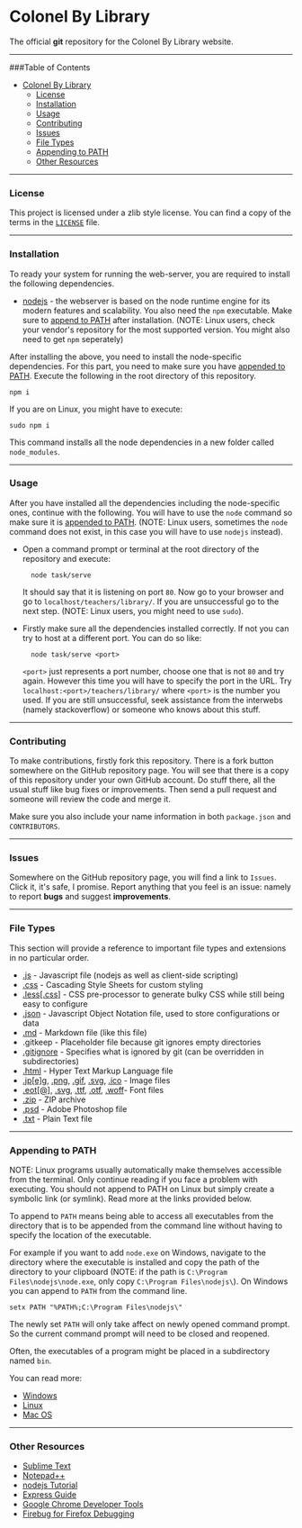 


Colonel By Library
===

The official **git** repository for the Colonel By Library website.

***

###Table of Contents

* [Colonel By Library](#colonel-by-library)
	* [License](#license)
    * [Installation](#installation)
    * [Usage](#usage)
    * [Contributing](#contributing)
    * [Issues](#issues)
    * [File Types](#file-types)
    * [Appending to PATH](#appending-to-path)
    * [Other Resources](#other-resources)

***

### License

This project is licensed under a zlib style license. You can find a copy of the terms in the [`LICENSE`](LICENSE) file.

***

### Installation

To ready your system for running the web-server, you are required to install the following dependencies.

* [nodejs](http://nodejs.org/) - the webserver is based on the node runtime engine for its modern features and scalability. You also need the `npm` executable. Make sure to [append to PATH](#appending-to-path) after installation. (NOTE: Linux users, check your vendor's repository for the most supported version. You might also need to get `npm` seperately)

After installing the above, you need to install the node-specific dependencies. For this part, you need to make sure you have [appended to PATH](#appending-to-path). Execute the following in the root directory of this repository.

	npm i

If you are on Linux, you might have to execute:

	sudo npm i
	
This command installs all the node dependencies in a new folder called `node_modules`.

***

### Usage

After you have installed all the dependencies including the node-specific ones, continue with the following. You will have to use the `node` command so make sure it is [appended to PATH](#appending-to-path). (NOTE: Linux users, sometimes the `node` command does not exist, in this case you will have to use `nodejs` instead).

* Open a command prompt or terminal at the root directory of the repository and execute:

		node task/serve
		
	It should say that it is listening on port `80`. Now go to your browser and go to `localhost/teachers/library/`. If you are unsuccessful go to the next step. (NOTE: Linux users, you might need to use `sudo`).

* Firstly make sure all the dependencies installed correctly. If not you can try to host at a different port. You can do so like:

		node task/serve <port>

	`<port>` just represents a port number, choose one that is not `80` and try again. However this time you will have to specify the port in the URL. Try `localhost:<port>/teachers/library/` where `<port>` is the number you used. If you are still unsuccessful, seek assistance from the interwebs (namely stackoverflow) or someone who knows about this stuff.

***

### Contributing

To make contributions, firstly fork this repository. There is a fork button somewhere on the GitHub repository page. You will see that there is a copy of this repository under your own GitHub account. Do stuff there, all the usual stuff like bug fixes or improvements. Then send a pull request and someone will review the code and merge it.

Make sure you also include your name information in both `package.json` and `CONTRIBUTORS`.

***

### Issues

Somewhere on the GitHub repository page, you will find a link to `Issues`. Click it, it's safe, I promise. Report anything that you feel is an issue: namely to report **bugs** and suggest **improvements**.

***

### File Types

This section will provide a reference to important file types and extensions in no particular order.

* [.js](http://en.wikipedia.org/wiki/JavaScript) - Javascript file (nodejs as well as client-side scripting)
* [.css](http://en.wikipedia.org/wiki/Cascading_Style_Sheets) - Cascading Style Sheets for custom styling
* [.less\[.css\]](http://lesscss.org/) - CSS pre-processor to generate bulky CSS while still being easy to configure
* [.json](http://json.org/) - Javascript Object Notation file, used to store configurations or data
* [.md](https://github.com/adam-p/markdown-here/wiki/Markdown-Cheatsheet) - Markdown file (like this file)
* .gitkeep - Placeholder file because git ignores empty directories
* [.gitignore](https://help.github.com/articles/ignoring-files/) - Specifies what is ignored by git (can be overridden in subdirectories)
* [.html](http://en.wikipedia.org/wiki/HTML) - Hyper Text Markup Language file
* [.jp\[e\]g](http://www.jpeg.org/), [.png](http://en.wikipedia.org/wiki/Portable_Network_Graphics), [.gif](http://en.wikipedia.org/wiki/Graphics_Interchange_Format), [.svg](http://en.wikipedia.org/wiki/Scalable_Vector_Graphics), [.ico](http://en.wikipedia.org/wiki/ICO_\(file_format\)) - Image files
* [.eot\[@\]](http://en.wikipedia.org/wiki/Embedded_OpenType), [.svg](http://en.wikipedia.org/wiki/Scalable_Vector_Graphics), [.ttf](http://en.wikipedia.org/wiki/TrueType), [.otf](http://en.wikipedia.org/wiki/OpenType), [.woff](http://en.wikipedia.org/wiki/Web_Open_Font_Format)- Font files
* [.zip](http://filext.com/file-extension/ZIP) - ZIP archive
* [.psd](http://www.photoshop.com/) - Adobe Photoshop file
* [.txt](http://en.wikipedia.org/wiki/Text_file) - Plain Text file

***

### Appending to PATH

NOTE: Linux programs usually automatically make themselves accessible from the terminal. Only continue reading if you face a problem with executing. You should not append to PATH on Linux but simply create a symbolic link (or symlink). Read more at the links provided below.

To append to `PATH` means being able to access all executables from the directory that is to be appended from the command line without having to specify the location of the executable. 

For example if you want to add `node.exe` on Windows,  navigate to the directory where the executable is installed and copy the path of the directory to your clipboard (NOTE: if the path is `C:\Program Files\nodejs\node.exe`, only copy `C:\Program Files\nodejs\`). On Windows you can append to `PATH` from the command line.

    setx PATH "%PATH%;C:\Program Files\nodejs\"

The newly set `PATH` will only take affect on newly opened command prompt. So the current command prompt will need to be closed and reopened.

Often, the executables of a program might be placed in a subdirectory named `bin`.

You can read more:

* [Windows](http://stackoverflow.com/questions/8358265/how-to-update-path-variable-permanently-from-cmd-windows)
* [Linux](http://stackoverflow.com/questions/1951742/how-to-symlink-a-file-in-linux)
* [Mac OS](http://stackoverflow.com/questions/22465332/setting-path-environmental-variables-in-osx-permanently)

***

### Other Resources

* [Sublime Text](http://www.sublimetext.com/)
* [Notepad++](http://notepad-plus-plus.org/)
* [nodejs Tutorial](http://nodejs.org/documentation/tutorials/)
* [Express Guide](http://expressjs.com/guide.html)
* [Google Chrome Developer Tools](https://developer.chrome.com/devtools)
* [Firebug for Firefox Debugging](http://getfirebug.com/)